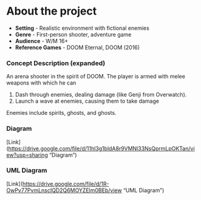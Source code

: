 # About the project
- **Setting** - Realistic environment with fictional enemies
- **Genre** - First-person shooter, adventure game
- **Audience** - W/M 16+
- **Reference Games** - DOOM Eternal, DOOM (2016)

### Concept Description (expanded)
An arena shooter in the spirit of DOOM. The player is armed with melee weapons with which he can

1. Dash through enemies, dealing damage (like Genji from Overwatch).
2. Launch a wave at enemies, causing them to take damage

Enemies include spirits, ghosts, and ghosts.

### Diagram

[Link](https://drive.google.com/file/d/11hl3g1bldA8r9VMNl33NsQprmLpOKTan/view?usp=sharing “Diagram”)


### UML Diagram

[Link](https://drive.google.com/file/d/1R-OwPv77PvmLnscIQD2Q6MOYZElm0BEb/view “UML Diagram”)
